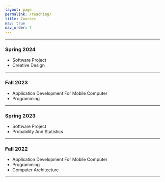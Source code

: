 ```yaml
---
layout: page
permalink: /teaching/
title: Courses 
nav: true
nav_order: 7 
---
```


---

### Spring 2024
- Software Project
- Creative Design

---

### Fall 2023
- Application Development For Mobile Computer
- Programming

---

### Spring 2023
- Software Project
- Probability And Statistics

---

### Fall 2022
- Application Development For Mobile Computer
- Programming
- Computer Architecture

---

